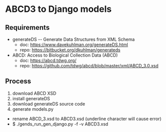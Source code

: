ABCD3 to Django models
========================


Requirements
-----------------

- generateDS -- Generate Data Structures from XML Schema 
  - doc: https://www.davekuhlman.org/generateDS.html
  - repo: https://bitbucket.org/dkuhlman/generateds
- ABCD: Access to Biological Collection Data (ABCD) 
  - doc: https://abcd.tdwg.org/
  - repo: https://github.com/tdwg/abcd/blob/master/xml/ABCD_3.0.xsd

Process
-------------------
1. download ABCD XSD
2. install generateDS
3. download generateDS source code
4. generate models.py

  - rename ABCD_3.xsd to ABCD3.xsd (underline character will cause error)
  - $ ./gends_run_gen_django.py -f -v ABCD3.xsd
